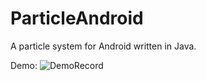 ParticleAndroid
===============

A particle system for Android written in Java.

Demo:
![DemoRecord](http://7xjos9.com1.z0.glb.clouddn.com/AndroidParticle.gif)
